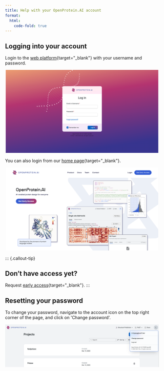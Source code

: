 ```yaml
---
title: Help with your OpenProtein.AI account
format:
  html:
    code-fold: true
---
```


## Logging into your account

Login to the [web platform](https://app.openprotein.ai){target="_blank"} with your
username and password.

<p align="center">
  <img src="./img/login.png" width="500">
</p>

You can also login from our [home page](https://openprotein.ai){target="_blank"}.

<p align="center">
  <img src="./img/acct-login-homepage.png" width="500">
</p>

::: {.callout-tip}
## Don’t have access yet?

Request [early access](https://openprotein-ai.webflow.io/early-access-form){target="_blank"}.
:::

## Resetting your password

To change your password, navigate to the account icon on the top right
corner of the page, and click on 'Change password'.

<p align="center">
  <img src="./img/change-password.png" width="700">
</p>